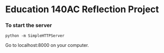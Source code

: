 # Education 140AC Reflection Project

### To start the server

    python -m SimpleHTTPServer

Go to localhost:8000 on your computer.